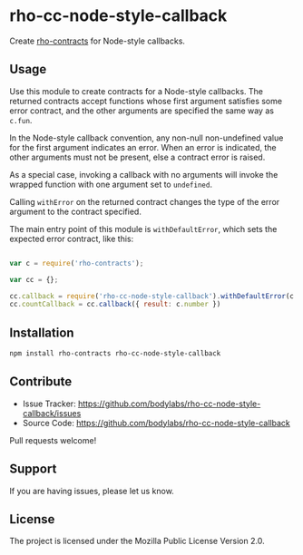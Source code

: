 rho-cc-node-style-callback
==========================

Create [rho-contracts][] for Node-style callbacks.

[rho-contracts]: https://github.com/bodylabs/rho-contracts.js


Usage
-----

Use this module to create contracts for a Node-style callbacks. The returned contracts
accept functions whose first argument satisfies some error contract, and the other
arguments are specified the same way as `c.fun`.

In the Node-style callback convention, any non-null non-undefined
value for the first argument indicates an error. When an error is
indicated, the other arguments must not be present, else a contract
error is raised.

As a special case, invoking a callback with no arguments will invoke
the wrapped function with one argument set to `undefined`.

Calling `withError` on the returned contract changes the type of
the error argument to the contract specified.

The main entry point of this module is `withDefaultError`, which sets
the expected error contract, like this:

```js

var c = require('rho-contracts');

var cc = {};

cc.callback = require('rho-cc-node-style-callback').withDefaultError(c.error)
cc.countCallback = cc.callback({ result: c.number })
```


Installation
------------

```sh
npm install rho-contracts rho-cc-node-style-callback
```


Contribute
----------

- Issue Tracker: https://github.com/bodylabs/rho-cc-node-style-callback/issues
- Source Code: https://github.com/bodylabs/rho-cc-node-style-callback

Pull requests welcome!


Support
-------

If you are having issues, please let us know.


License
-------

The project is licensed under the Mozilla Public License Version 2.0.
